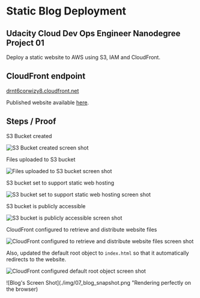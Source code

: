 # Static Blog Deployment

## Udacity Cloud Dev Ops Engineer Nanodegree Project 01

Deploy a static website to AWS using S3, IAM and CloudFront.

## CloudFront endpoint

[drnt6corwizy8.cloudfront.net](drnt6corwizy8.cloudfront.net) 

Published website available [here](http://muhammad-ali.s3.amazonaws.com/index.html).

## Steps / Proof

S3 Bucket created

![S3 Bucket created screen shot](./img/01-createBucket.png "S3 Bucket created screen shot")

Files uploaded to S3 bucket

![Files uploaded to S3 bucket screen shot](./img/02-uploadFiles.png "Files uploaded to S3 bucket screen shot")

S3 bucket set to support static web hosting

![S3 bucket set to support static web hosting screen shot](./img/03-staticWebHosting.png "S3 bucket set to support static web hosting screen shot")

S3 bucket is publicly accessible

![S3 bucket is publicly accessible screen shot](./img/04-bucketPublic.png "S3 bucket is publicly accessible screen shot")

CloudFront configured to retrieve and distribute website files

![CloudFront configured to retrieve and distribute website files screen shot](./img/05-cloudFrontDistribution.png "CloudFront configured to retrieve and distribute website files screen shot")

Also, updated the default root object to `index.html` so that it automatically redirects to the website.

![CloudFront configured default root object screen shot](./img/06-defaultRootObject.png "CloudFront configured default root object screen shot")

![Blog's Screen Shot](./img/07_blog_snapshot.png "Rendering perfectly on the browser) 